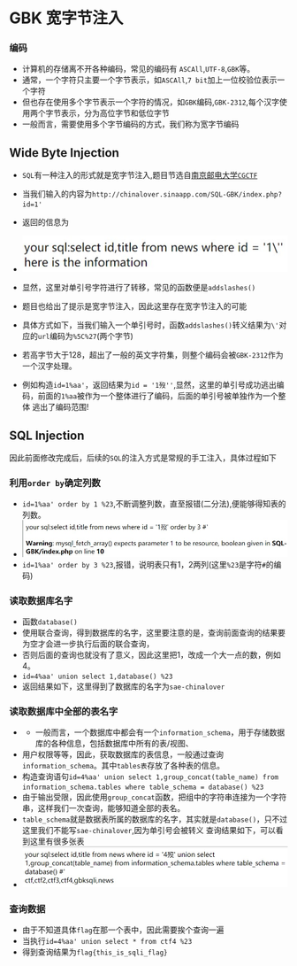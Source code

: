 # GBK 宽字节注入

### 编码
* 计算机的存储离不开各种编码，常见的编码有 `ASCAll`,`UTF-8`,`GBK`等。
* 通常，一个字符只主要一个字节表示，如`ASCAll`,`7 bit`加上一位校验位表示一个字符
* 但也存在使用多个字节表示一个字符的情况，如`GBK`编码,`GBK-2312`,每个汉字使用两个字节表示，分为高位字节和低位字节
* 一般而言，需要使用多个字节编码的方式，我们称为宽字节编码

## Wide Byte Injection
* `SQL`有一种注入的形式就是宽字节注入,题目节选自[南京邮电大学`CGCTF`](http://chinalover.sinaapp.com/SQL-GBK/index.php?id=1)
* 当我们输入的内容为`http://chinalover.sinaapp.com/SQL-GBK/index.php?id=1'`
* 返回的信息为

* ![](https://github.com/djh-sudo/MISC/blob/main/WEB/src/sql1.jpg)
* 显然，这里对单引号字符进行了转移，常见的函数便是`addslashes()`
* 题目也给出了提示是宽字节注入，因此这里存在宽字节注入的可能
* 具体方式如下，当我们输入一个单引号时，函数`addslashes()`转义结果为`\'`对应的`url`编码为`%5C%27`(两个字节)
* 若高字节大于128，超出了一般的英文字符集，则整个编码会被`GBK-2312`作为一个汉字处理。
* 例如构造`id=1%aa'`，返回结果为`id = '1歿''`,显然，这里的单引号成功逃出编码，前面的`1%aa`被作为一个整体进行了编码，后面的单引号被单独作为一个整体
逃出了编码范围!


## SQL Injection
因此前面修改完成后，后续的`SQL`的注入方式是常规的手工注入，具体过程如下
### 利用`order by`确定列数
* `id=1%aa' order by 1 %23`,不断调整列数，直至报错(二分法),便能够得知表的列数。
* ![](https://github.com/djh-sudo/MISC/blob/main/WEB/src/sql3.jpg)
* `id=1%aa' order by 3 %23`,报错，说明表只有1，2两列(这里`%23`是字符`#`的编码)
### 读取数据库名字
* 函数`database()`
* 使用联合查询，得到数据库的名字，这里要注意的是，查询前面查询的结果要为空才会进一步执行后面的联合查询，
* 否则后面的查询也就没有了意义，因此这里把1，改成一个大一点的数，例如4。
*  `id=4%aa' union select 1,database() %23`
* 返回结果如下，这里得到了数据库的名字为`sae-chinalover`
### 读取数据库中全部的表名字
*  * 一般而言，一个数据库中都会有一个`information_schema`，用于存储数据库的各种信息，包括数据库中所有的表/视图、
*  用户权限等等，因此，获取数据库的表信息，一般通过查询`information_schema`。其中`tables表`存放了各种表的信息。
*  构造查询语句`id=4%aa' union select 1,group_concat(table_name) from information_schema.tables where table_schema = database() %23`
*  由于输出受限，因此使用`group_concat`函数，把组中的字符串连接为一个字符串，这样我们一次查询，能够知道全部的表名。
*  `table_schema`就是数据表所属的数据库的名字，其实就是`database()`，只不过这里我们不能写`sae-chinalover`,因为单引号会被转义
查询结果如下，可以看到这里有很多张表
* ![](https://github.com/djh-sudo/MISC/blob/main/WEB/src/sql4.jpg)

### 查询数据
* 由于不知道具体`flag`在那一个表中，因此需要挨个查询一遍
* 当执行`id=4%aa' union select * from ctf4 %23`
* 得到查询结果为`flag{this_is_sqli_flag}`
